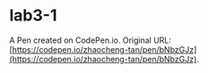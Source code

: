 # lab3-1

A Pen created on CodePen.io. Original URL: [https://codepen.io/zhaocheng-tan/pen/bNbzGJz](https://codepen.io/zhaocheng-tan/pen/bNbzGJz).


